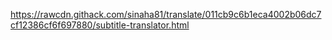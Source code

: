 https://rawcdn.githack.com/sinaha81/translate/011cb9c6b1eca4002b06dc7cf12386cf6f697880/subtitle-translator.html
